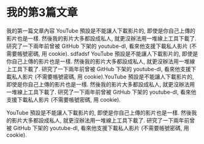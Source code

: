 # 我的第3篇文章

我的第一篇文章內容
YouTube 預設是不能讓人下載影片的, 即使是你自己上傳的影片也是一樣. 然後我的影片大多都設成私人, 就更沒辦法用一堆線上工具下載了. 研究了一下兩年前曾被 GitHub 下架的 youtube-dl, 看來他支援下載私人影片 (不需要帳號密碼, 用 cookie).
sdfadsf
YouTube 預設是不能讓人下載影片的, 即使是你自己上傳的影片也是一樣. 然後我的影片大多都設成私人, 就更沒辦法用一堆線上工具下載了. 研究了一下兩年前曾被 GitHub 下架的 youtube-dl, 看來他支援下載私人影片 (不需要帳號密碼, 用 cookie).YouTube 預設是不能讓人下載影片的, 即使是你自己上傳的影片也是一樣. 然後我的影片大多都設成私人, 就更沒辦法用一堆線上工具下載了. 研究了一下兩年前曾被 GitHub 下架的 youtube-dl, 看來他支援下載私人影片 (不需要帳號密碼, 用 cookie).

YouTube 預設是不能讓人下載影片的, 即使是你自己上傳的影片也是一樣. 然後我的影片大多都設成私人, 就更沒辦法用一堆線上工具下載了. 研究了一下兩年前曾被 GitHub 下架的 youtube-dl, 看來他支援下載私人影片 (不需要帳號密碼, 用 cookie).
